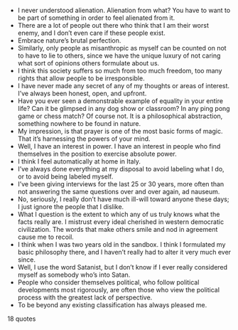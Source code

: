  - I never understood alienation. Alienation from what? You have to want to be part of something in order to feel alienated from it.
 - There are a lot of people out there who think that I am their worst enemy, and I don’t even care if these people exist.
 - Embrace nature’s brutal perfection.
 - Similarly, only people as misanthropic as myself can be counted on not to have to lie to others, since we have the unique luxury of not caring what sort of opinions others formulate about us.
 - I think this society suffers so much from too much freedom, too many rights that allow people to be irresponsible.
 - I have never made any secret of any of my thoughts or areas of interest. I’ve always been honest, open, and upfront.
 - Have you ever seen a demonstrable example of equality in your entire life? Can it be glimpsed in any dog show or classroom? In any ping pong game or chess match? Of course not. It is a philosophical abstraction, something nowhere to be found in nature.
 - My impression, is that prayer is one of the most basic forms of magic. That it’s harnessing the powers of your mind.
 - Well, I have an interest in power. I have an interest in people who find themselves in the position to exercise absolute power.
 - I think I feel automatically at home in Italy.
 - I’ve always done everything at my disposal to avoid labeling what I do, or to avoid being labeled myself.
 - I’ve been giving interviews for the last 25 or 30 years, more often than not answering the same questions over and over again, ad nauseum.
 - No, seriously, I really don’t have much ill-will toward anyone these days; I just ignore the people that I dislike.
 - What I question is the extent to which any of us truly knows what the facts really are. I mistrust every ideal cherished in western democratic civilization. The words that make others smile and nod in agreement cause me to recoil.
 - I think when I was two years old in the sandbox. I think I formulated my basic philosophy there, and I haven’t really had to alter it very much ever since.
 - Well, I use the word Satanist, but I don’t know if I ever really considered myself as somebody who’s into Satan.
 - People who consider themselves political, who follow political developments most rigorously, are often those who view the political process with the greatest lack of perspective.
 - To be beyond any existing classification has always pleased me.

18 quotes